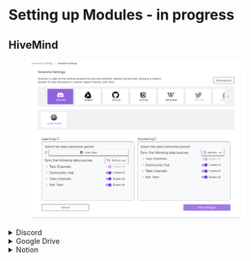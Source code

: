 # Setting up Modules - in progress

## HiveMind

<figure><img src="../.gitbook/assets/Hivemind setting UI june 2024.png" alt=""><figcaption></figcaption></figure>

<details>

<summary>Discord</summary>

![](<../.gitbook/assets/hivemind - discord>)

_HiveMind needs to know what conversations (aka channels) it can use to **learn** about your community and where it is allowed to answer questions._

* **Select** Discord in the row of platforms.
* In the **Learning** plane (left side) you can select which channels HiveMind can use to build knowledge about your community. TogetherCrew needs **read** access to those channels.
  * If you can not select the toggle for a specific channel, this means your permissions aren't set properly. Read [here](permission-settings-for-discord.md) how to do it.
* In the **Answering** plane (right side) you can select in which channels HiveMind can answer questions. The HiveMind command (`/question`) will only work in the channels that you have selected. TogetherCrew needs **write** access to those channels.&#x20;
  * If you can not select the toggle for a specific channel, this means your permissions aren't set properly. Read [here](permission-settings-for-discord.md) how to do it.

</details>

<details>

<summary>Google Drive</summary>

![](<../.gitbook/assets/hivemind - google drive>)

_Remember, HiveMind will only know metadata about your files, not the content of the files._

* **Select** GDrive in the top row of platforms.
* Decide if you want access to a complete drive, specific folder or files
* You'll find the id of a drive, folder, or file in its url.
  * To add **folder ids, i**n a new tab, **open** your Google Drive and go to the folder you want HiveMind to have access to. Now in the address bar, **copy** everything after the last slash. For example the folder TogetherCrew has the url [`https://drive.google.com/drive/folders/1-4y1kMFOyu244mmhVdKym_YGAWKB4c1G`](https://drive.google.com/drive/folders/1-4y1kMFOyu244mmhVdKym\_YGAWKB4c1G). I'm adding `1-4y1kMFOyu244mmhVdKym_YGAWKB4c1G` into the form field **folder id**. Press enter after you pasted the id.
  * To add **Files ids**, follow the same steps and add the id in the form field **Files ids**. The id is the string after `/d/` and the next slash `/.` Press enter after you pasted the id.
  * To add shared drive, follow the same steps. The id is the string after `/folders/`. Press enter after you pasted the id.
* It is not possible to add your own drive. You have to add folders individually.&#x20;

</details>

<details>

<summary>Notion</summary>

![](<../.gitbook/assets/Hivemind - notion.png>)

_HiveMind willl ..._

* **Select** Notion in the top row of platforms.
* Decide if HiveMind should have access to individual pages or databases
* You'll find the id of a page or database in its url.
  * To add a **Notion page**, in a new tab **open** Notion and navigate to the page you want HiveMind to have access to. Now in the address bar, **copy** the string of letters and numbers that come after the human readable string. For example, the url for RnDAO's welcome page in Notion is [`https://www.notion.so/rndadocs/Welcome-to-RnDAO-1fe31552c82a45278e7a30a8d9cb89f1`](https://www.notion.so/rndadocs/Welcome-to-RnDAO-1fe31552c82a45278e7a30a8d9cb89f1). To make this page available to HiveMind, I'm only adding `1fe31552c82a45278e7a30a8d9cb89f1`.
  * Press enter after you pasted the id.
  * To add a **Notion Database**, navigate to the database you want HiveMind to have access to. From the url in the address bar, copy the string between the last slash `/` and the question mark `?`. For example, the URL for RnDAO's database of ventures is [`https://www.notion.so/rndadocs/9bb634baa80542e1adf64b8d9b0716db?v=72d1ea9cc19f4f6e876767d9e7647649`](https://www.notion.so/rndadocs/9bb634baa80542e1adf64b8d9b0716db?v=72d1ea9cc19f4f6e876767d9e7647649). The database id is `9bb634baa80542e1adf64b8d9b0716db.`
  * Press enter after you pasted the id.

</details>

